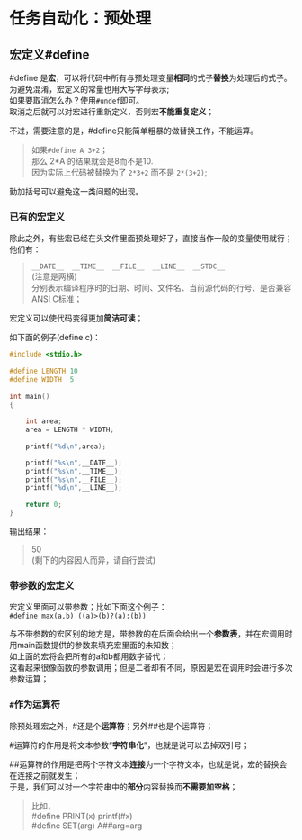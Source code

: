 # 任务自动化：预处理
## 宏定义#define
#define 是**宏**，可以将代码中所有与预处理变量**相同**的式子**替换**为处理后的式子。  
为避免混淆，宏定义的常量也用大写字母表示;  
如果要取消怎么办？使用`#undef`即可。  
取消之后就可以对宏进行重新定义，否则宏**不能重复定义**；

不过，需要注意的是，#define只能简单粗暴的做替换工作，不能运算。  
>如果`#define A 3+2`；  
那么 2*A 的结果就会是8而不是10.  
因为实际上代码被替换为了 `2*3+2` 而不是 `2*(3+2)`;  

勤加括号可以避免这一类问题的出现。

### 已有的宏定义

除此之外，有些宏已经在头文件里面预处理好了，直接当作一般的变量使用就行；  
他们有：  
>`__DATE__  __TIME__  __FILE__  __LINE__  __STDC__`  
(注意是两横)  
分别表示编译程序时的日期、时间、文件名、当前源代码的行号、是否兼容ANSI C标准；

宏定义可以使代码变得更加**简洁可读**；

如下面的例子(define.c)：
```c
#include <stdio.h>
 
#define LENGTH 10   
#define WIDTH  5
 
int main()
{
 
    int area;  
    area = LENGTH * WIDTH;
    
    printf("%d\n",area);

    printf("%s\n",__DATE__);
    printf("%s\n",__TIME__);
    printf("%s\n",__FILE__);
    printf("%d\n",__LINE__);
                                
    return 0;
}
```
输出结果：
>50  
(剩下的内容因人而异，请自行尝试)

### 带参数的宏定义
宏定义里面可以带参数；比如下面这个例子：  
`#define max(a,b) ((a)>(b)?(a):(b))` 

与不带参数的宏区别的地方是，带参数的在后面会给出一个**参数表**，并在宏调用时用main函数提供的参数来填充宏里面的未知数；  
如上面的宏将会把所有的a和b都用数字替代；  
这看起来很像函数的参数调用；但是二者却有不同，原因是宏在调用时会进行多次参数运算；

### `#`作为运算符
除预处理宏之外，#还是个**运算符**；另外##也是个运算符；  

#运算符的作用是将文本参数“**字符串化**”，也就是说可以去掉双引号；  

##运算符的作用是把两个字符文本**连接**为一个字符文本，也就是说，宏的替换会在连接之前就发生；  
于是，我们可以对一个字符串中的**部分**内容替换而**不需要加空格**；

>比如，  
#define PRINT(x) printf(#x)  
#define SET(arg) A##arg=arg  